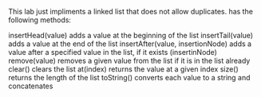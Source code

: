 This lab just impliments a linked list that does not allow duplicates. has the following methods:

insertHead(value) adds a value at the beginning of the list
insertTail(value) adds a value at the end of the list
insertAfter(value, insertionNode) adds a value after a specified value in the list, if it exists (insertinNode)
remove(value) removes a given value from the list if it is in the list already
clear() clears the list
at(index) returns the value at a given index
size() returns the length of the list
toString() converts each value to a string and concatenates
